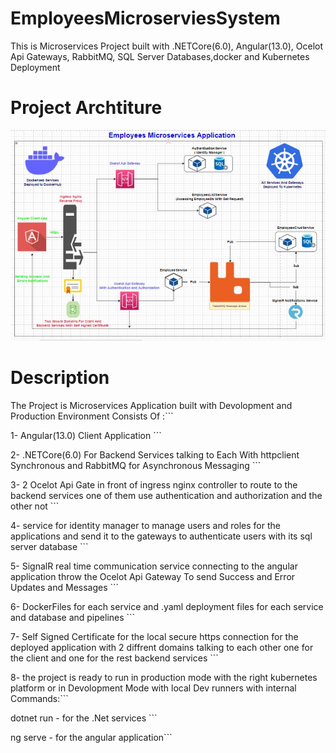 # EmployeesMicroserviesSystem
This is Microservices Project built with .NETCore(6.0), Angular(13.0), Ocelot Api Gateways, RabbitMQ, SQL Server Databases,docker and Kubernetes Deployment
# Project Archtiture
![plot](./ProjectArchtiture/ProjectArchtiture.jpeg)

# Description
The Project is Microservices Application built with Devolopment and Production Environment Consists Of :```

1- Angular(13.0) Client Application ``` 

2- .NETCore(6.0) For Backend Services talking to Each With httpclient Synchronous and RabbitMQ for Asynchronous Messaging ```

3- 2 Ocelot Api Gate in front of ingress nginx controller to route to the backend services one of them use authentication and authorization and the other not ```

4- service for identity manager to manage users and roles for the applications and send it to the gateways to authenticate users with its sql server database ```

5- SignalR real time communication service connecting to the angular application throw the Ocelot Api Gateway To send Success and Error Updates and Messages ```

6- DockerFiles for each service and .yaml deployment files for each service and database and pipelines ```

7- Self Signed Certificate for the local secure https connection for the deployed application with 2 diffrent domains talking to each other one for the client and one for the rest backend services ```

8- the project is ready to run in production mode with the right kubernetes platform or in Devolopment Mode with local Dev runners with internal Commands:```

dotnet run - for the .Net services ```

ng serve - for the angular application```
